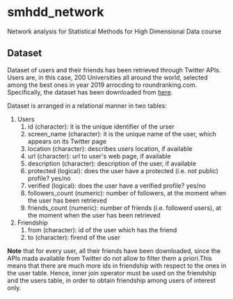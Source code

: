 # smhdd_network

Network analysis for Statistical Methods for High Dimensional Data course

## Dataset

Dataset of users and their friends has been retrieved through Twitter APIs. Users are, in this case, 200 Universities all around the world, selected among the best ones in year 2019 arrocding to roundranking.com. Specifically, the dataset has been downloaded from [here](http://roundranking.com/ranking/world-university-rankings.html#world-2019).

Dataset is arranged in a relational manner in two tables:

1. Users
   1. id (character): it is the unique identifier of the urser
   2. screen_name (character): it is the unique name of the user, which appears on its Twitter page
   3. location (character): describes users location, if available
   4. url (character): url to user's web page, if available
   5. description (character): description of the user, if available
   6. protected (logical): does the user have a protected (i.e. not public) profile? yes/no
   7. verified (logical): does the user have a verified profile? yes/no
   8. followers_count (numeric): number of followers, at the moment when the user has been retrieved
   9. friends_count (numeric): number of friends (i.e. followerd users), at the moment when the user has been retrieved
2. Friendship
   1. from (character): id of the user which has the friend
   2. to (character): firend of the user
  
**Note** that for every user, all their friends have been downloaded, since the APIs mada available from Twitter do not allow to filter them a priori.This means that there are much more ids in friendship with respect to the ones in the user table. Hence, inner join operator must be used on the friendship and the users table, in order to obtain friendship among users of interest only.
